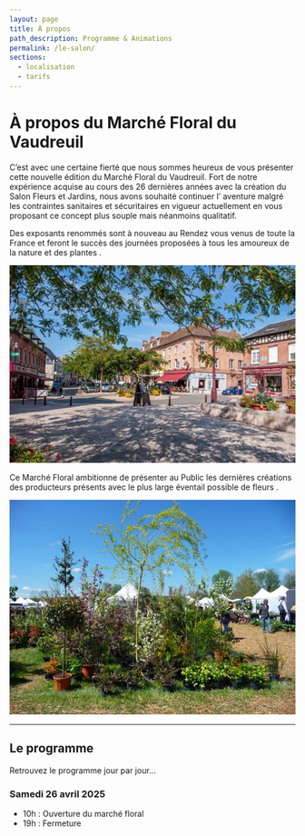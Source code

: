 ```yaml
---
layout: page
title: À propos
path_description: Programme & Animations
permalink: /le-salon/
sections:
  - localisation
  - tarifs
---
```


# À propos du Marché Floral du Vaudreuil

C’est avec une certaine fierté que nous sommes heureux de vous présenter cette nouvelle édition du Marché Floral du Vaudreuil.
Fort de notre expérience acquise au cours des 26 dernières années avec la création du Salon Fleurs et Jardins, nous avons souhaité continuer l’ aventure malgré les contraintes sanitaires et sécuritaires en vigueur actuellement en vous proposant ce concept plus souple mais néanmoins qualitatif.

Des exposants renommés sont à nouveau au Rendez vous venus de toute la France et feront le succès des journées proposées à tous les amoureux de la nature et des plantes .

![Vue du centre ville du Vaudreuil](/assets/medias/photo-centre-ville.jpg)

Ce Marché Floral ambitionne de présenter au Public les dernières créations des producteurs présents avec le plus large éventail possible de fleurs .

![Vue du salon et de ses allées](/assets/medias/vue-du-salon-3.jpg)

---

## Le programme

Retrouvez le programme jour par jour...

### Samedi 26 avril 2025

- 10h : Ouverture du marché floral
- 19h : Fermeture
